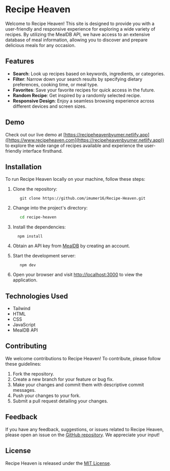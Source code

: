 # Recipe Heaven

Welcome to Recipe Heaven! This site is designed to provide you with a user-friendly and responsive experience for exploring a wide variety of recipes. By utilizing the MealDB API, we have access to an extensive database of meal information, allowing you to discover and prepare delicious meals for any occasion.

## Features

- **Search**: Look up recipes based on keywords, ingredients, or categories.
- **Filter**: Narrow down your search results by specifying dietary preferences, cooking time, or meal type.
- **Favorites**: Save your favorite recipes for quick access in the future.
- **Random Recipe**: Get inspired by a randomly selected recipe.
- **Responsive Design**: Enjoy a seamless browsing experience across different devices and screen sizes.

## Demo

Check out our live demo at [https://recipeheavenbyumer.netlify.app]([https://www.recipeheaven.com](https://recipeheavenbyumer.netlify.app)) to explore the wide range of recipes available and experience the user-friendly interface firsthand.

## Installation

To run Recipe Heaven locally on your machine, follow these steps:

1. Clone the repository:
   ```git
      git clone https://github.com/imumer16/Recipe-Heaven.git
   ```


2. Change into the project's directory:
   ```bash
      cd recipe-heaven
   ```

3. Install the dependencies:
    ```npm
      npm install
    ```

4. Obtain an API key from [MealDB](https://www.themealdb.com/api.php) by creating an account.



5. Start the development server:
   ```npm
      npm dev
   ```


6. Open your browser and visit [http://localhost:3000](http://localhost:3000) to view the application.

## Technologies Used

- Tailwind
- HTML
- CSS
- JavaScript
- MealDB API

## Contributing

We welcome contributions to Recipe Heaven! To contribute, please follow these guidelines:

1. Fork the repository.
2. Create a new branch for your feature or bug fix.
3. Make your changes and commit them with descriptive commit messages.
4. Push your changes to your fork.
5. Submit a pull request detailing your changes.

## Feedback

If you have any feedback, suggestions, or issues related to Recipe Heaven, please open an issue on the [GitHub repository](https://github.com/imumer16/Recipe-Heaven/issues). We appreciate your input!

## License

Recipe Heaven is released under the [MIT License](LICENSE).
